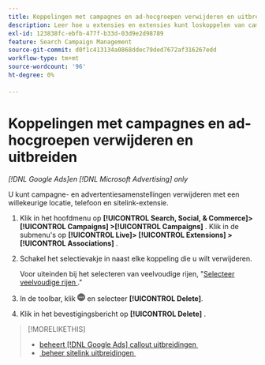 ```yaml
---
title: Koppelingen met campagnes en ad-hocgroepen verwijderen en uitbreiden
description: Leer hoe u extensies en extensies kunt loskoppelen van campagnes en advertentiegroepen.
exl-id: 123838fc-ebfb-477f-b33d-03d9e2d98789
feature: Search Campaign Management
source-git-commit: d0f1c413134a0868ddec79ded7672af316267edd
workflow-type: tm+mt
source-wordcount: '96'
ht-degree: 0%

---
```


# Koppelingen met campagnes en ad-hocgroepen verwijderen en uitbreiden

*[!DNL Google Ads]en [!DNL Microsoft Advertising] only*

U kunt campagne- en advertentiesamenstellingen verwijderen met een willekeurige locatie, telefoon en sitelink-extensie.

1. Klik in het hoofdmenu op **[!UICONTROL Search, Social, & Commerce]> [!UICONTROL Campaigns] >[!UICONTROL Campaigns]** . Klik in de submenu&#39;s op **[!UICONTROL Live]> [!UICONTROL Extensions] >[!UICONTROL Associations]** .

1. Schakel het selectievakje in naast elke koppeling die u wilt verwijderen.

   Voor uiteinden bij het selecteren van veelvoudige rijen, &quot;[&#x200B; Selecteer veelvoudige rijen &#x200B;](/help/search-social-commerce/common-tasks/navigation-editing-selection/multiple-rows-select.md).&quot;

1. In de toolbar, klik ![&#x200B; Meer &#x200B;](/help/search-social-commerce/assets/more.png " ") en selecteer **[!UICONTROL Delete]**.

1. Klik in het bevestigingsbericht op **[!UICONTROL Delete]** .

>[!MORELIKETHIS]
>
>* [&#x200B; beheert  [!DNL Google Ads]  callout uitbreidingen &#x200B;](/help/search-social-commerce/campaign-management/campaigns/callout-extension-manage.md)
>* [&#x200B; beheer sitelink uitbreidingen &#x200B;](sitelink-extension-manage.md)
